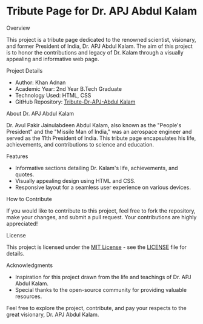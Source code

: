 # Tribute Page for Dr. APJ Abdul Kalam

 Overview

This project is a tribute page dedicated to the renowned scientist, visionary, and former President of India, Dr. APJ Abdul Kalam. The aim of this project is to honor the contributions and legacy of Dr. Kalam through a visually appealing and informative web page.

 Project Details

- Author: Khan Adnan
- Academic Year: 2nd Year B.Tech Graduate
- Technology Used: HTML, CSS
- GitHub Repository: [Tribute-Dr-APJ-Abdul Kalam](https://github.com/khanadnan22/Tribute-Dr-APJ-Abdul-kalam.git)

 About Dr. APJ Abdul Kalam

Dr. Avul Pakir Jainulabdeen Abdul Kalam, also known as the "People's President" and the "Missile Man of India," was an aerospace engineer and served as the 11th President of India. This tribute page encapsulates his life, achievements, and contributions to science and education.

 Features

- Informative sections detailing Dr. Kalam's life, achievements, and quotes.
- Visually appealing design using HTML and CSS.
- Responsive layout for a seamless user experience on various devices.

 How to Contribute

If you would like to contribute to this project, feel free to fork the repository, make your changes, and submit a pull request. Your contributions are highly appreciated!

 License

This project is licensed under the [MIT License](LICENSE) - see the [LICENSE](LICENSE) file for details.

 Acknowledgments

- Inspiration for this project drawn from the life and teachings of Dr. APJ Abdul Kalam.
- Special thanks to the open-source community for providing valuable resources.

Feel free to explore the project, contribute, and pay your respects to the great visionary, Dr. APJ Abdul Kalam.
